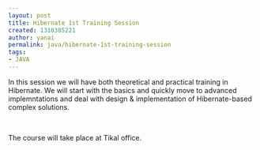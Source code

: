 ```yaml
---
layout: post
title: Hibernate 1st Training Session
created: 1310385221
author: yanai
permalink: java/hibernate-1st-training-session
tags:
- JAVA
---
```

<p>In this session we will have both theoretical and practical training in Hibernate. We will start with the basics and quickly move to&nbsp;advanced implemntations and deal with design &amp; implementation of Hibernate-based complex solutions.</p>
<p>&nbsp;</p>
<p>The course will take place at Tikal office.</p>
<p>&nbsp;</p>
